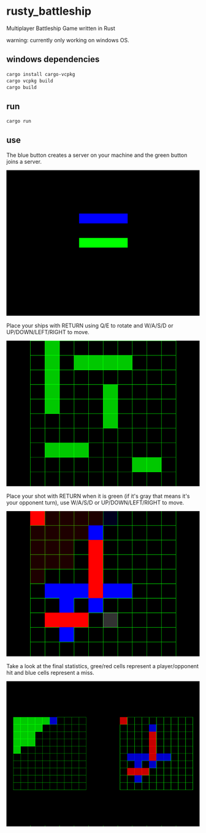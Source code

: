 # rusty_battleship
Multiplayer Battleship Game written in Rust

warning: currently only working on windows OS.

## windows dependencies 
```bash
cargo install cargo-vcpkg
cargo vcpkg build
cargo build
```

## run
```bash
cargo run
```

## use

The blue button creates a server on your machine and the green button joins a server.   

![alt text](https://github.com/pedro-bento/rusty_battleship/blob/master/git_examples/first_scene.png)

Place your ships with RETURN using Q/E to rotate and W/A/S/D or UP/DOWN/LEFT/RIGHT to move. 

![alt text](https://github.com/pedro-bento/rusty_battleship/blob/master/git_examples/placement_scene.png)

Place your shot with RETURN when it is green (if it's gray that means it's your opponent turn), use W/A/S/D or UP/DOWN/LEFT/RIGHT to move.  

![alt text](https://github.com/pedro-bento/rusty_battleship/blob/master/git_examples/battle_scene.png)

Take a look at the final statistics, gree/red cells represent a player/opponent hit and blue cells represent a miss.  

![alt text](https://github.com/pedro-bento/rusty_battleship/blob/master/git_examples/stats_scene.png)
